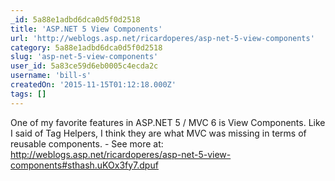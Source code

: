 ```yaml
---
_id: 5a88e1adbd6dca0d5f0d2518
title: 'ASP.NET 5 View Components'
url: 'http://weblogs.asp.net/ricardoperes/asp-net-5-view-components'
category: 5a88e1adbd6dca0d5f0d2518
slug: 'asp-net-5-view-components'
user_id: 5a83ce59d6eb0005c4ecda2c
username: 'bill-s'
createdOn: '2015-11-15T01:12:18.000Z'
tags: []
---
```


One of my favorite features in ASP.NET 5 / MVC 6 is View Components. Like I said of Tag Helpers, I think they are what MVC was missing in terms of reusable components. - See more at: http://weblogs.asp.net/ricardoperes/asp-net-5-view-components#sthash.uKOx3fy7.dpuf
